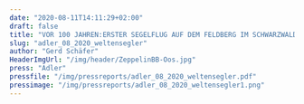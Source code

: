 ```yaml
---
date: "2020-08-11T14:11:29+02:00"
draft: false
title: "VOR 100 JAHREN:ERSTER SEGELFLUG AUF DEM FELDBERG IM SCHWARZWALD"
slug: "adler_08_2020_weltensegler"
author: "Gerd Schäfer"
HeaderImgUrl: "/img/header/ZeppelinBB-Oos.jpg"
press: "Adler"
pressfile: "/img/pressreports/adler_08_2020_weltensegler.pdf"
pressimage: "/img/pressreports/adler_08_2020_weltensegler1.png"
---
```


